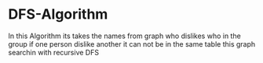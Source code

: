 # DFS-Algorithm
In this Algorithm its takes the names from graph who dislikes who in the group if one person dislike another it can not be in the same table this graph searchin with recursive DFS
